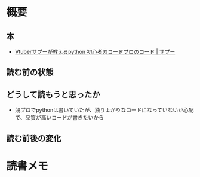 # 概要
## 本
- [Vtuberサプーが教えるpython 初心者のコードプロのコード | サプー](https://gihyo.jp/book/2024/978-4-297-14285-8)
## 読む前の状態

## どうして読もうと思ったか
- 競プロでpythonは書いていたが、独りよがりなコードになっていないか心配で、品質が高いコードが書きたいから

## 読む前後の変化

# 読書メモ
